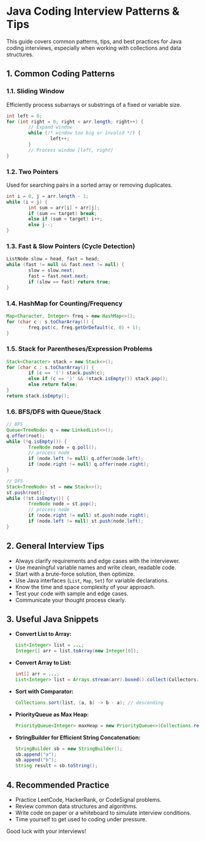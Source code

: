 # Java Coding Interview Patterns & Tips

This guide covers common patterns, tips, and best practices for Java coding interviews, especially when working with collections and data structures.

## 1. Common Coding Patterns

### 1.1. Sliding Window

Efficiently process subarrays or substrings of a fixed or variable size.

```java
int left = 0;
for (int right = 0; right < arr.length; right++) {
		// Expand window
		while (/* window too big or invalid */) {
				left++;
		}
		// Process window [left, right]
}
```

### 1.2. Two Pointers

Used for searching pairs in a sorted array or removing duplicates.

```java
int i = 0, j = arr.length - 1;
while (i < j) {
		int sum = arr[i] + arr[j];
		if (sum == target) break;
		else if (sum < target) i++;
		else j--;
}
```

### 1.3. Fast & Slow Pointers (Cycle Detection)

```java
ListNode slow = head, fast = head;
while (fast != null && fast.next != null) {
		slow = slow.next;
		fast = fast.next.next;
		if (slow == fast) return true;
}
```

### 1.4. HashMap for Counting/Frequency

```java
Map<Character, Integer> freq = new HashMap<>();
for (char c : s.toCharArray()) {
		freq.put(c, freq.getOrDefault(c, 0) + 1);
}
```

### 1.5. Stack for Parentheses/Expression Problems

```java
Stack<Character> stack = new Stack<>();
for (char c : s.toCharArray()) {
		if (c == '(') stack.push(c);
		else if (c == ')' && !stack.isEmpty()) stack.pop();
		else return false;
}
return stack.isEmpty();
```

### 1.6. BFS/DFS with Queue/Stack

```java
// BFS
Queue<TreeNode> q = new LinkedList<>();
q.offer(root);
while (!q.isEmpty()) {
		TreeNode node = q.poll();
		// process node
		if (node.left != null) q.offer(node.left);
		if (node.right != null) q.offer(node.right);
}

// DFS
Stack<TreeNode> st = new Stack<>();
st.push(root);
while (!st.isEmpty()) {
		TreeNode node = st.pop();
		// process node
		if (node.right != null) st.push(node.right);
		if (node.left != null) st.push(node.left);
}
```

## 2. General Interview Tips

- Always clarify requirements and edge cases with the interviewer.
- Use meaningful variable names and write clean, readable code.
- Start with a brute-force solution, then optimize.
- Use Java interfaces (`List`, `Map`, `Set`) for variable declarations.
- Know the time and space complexity of your approach.
- Test your code with sample and edge cases.
- Communicate your thought process clearly.

## 3. Useful Java Snippets

- **Convert List to Array:**
  ```java
  List<Integer> list = ...;
  Integer[] arr = list.toArray(new Integer[0]);
  ```
- **Convert Array to List:**
  ```java
  int[] arr = ...;
  List<Integer> list = Arrays.stream(arr).boxed().collect(Collectors.toList());
  ```
- **Sort with Comparator:**
  ```java
  Collections.sort(list, (a, b) -> b - a); // descending
  ```
- **PriorityQueue as Max Heap:**
  ```java
  PriorityQueue<Integer> maxHeap = new PriorityQueue<>(Collections.reverseOrder());
  ```
- **StringBuilder for Efficient String Concatenation:**
  ```java
  StringBuilder sb = new StringBuilder();
  sb.append("a");
  sb.append("b");
  String result = sb.toString();
  ```

## 4. Recommended Practice

- Practice LeetCode, HackerRank, or CodeSignal problems.
- Review common data structures and algorithms.
- Write code on paper or a whiteboard to simulate interview conditions.
- Time yourself to get used to coding under pressure.

Good luck with your interviews!
